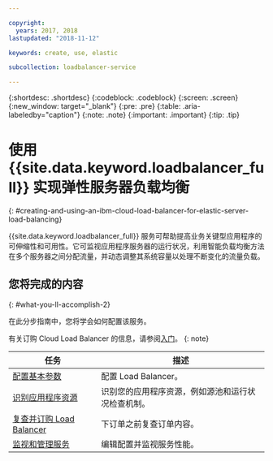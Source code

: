 ```yaml
---

copyright:
  years: 2017, 2018
lastupdated: "2018-11-12"

keywords: create, use, elastic

subcollection: loadbalancer-service

---
```


{:shortdesc: .shortdesc}
{:codeblock: .codeblock}
{:screen: .screen}
{:new_window: target="_blank"}
{:pre: .pre}
{:table: .aria-labeledby="caption"}
{:note: .note}
{:important: .important}
{:tip: .tip}

# 使用 {{site.data.keyword.loadbalancer_full}} 实现弹性服务器负载均衡
{: #creating-and-using-an-ibm-cloud-load-balancer-for-elastic-server-load-balancing}

{{site.data.keyword.loadbalancer_full}} 服务可帮助提高业务关键型应用程序的可伸缩性和可用性。它可监视应用程序服务器的运行状况，利用智能负载均衡方法在多个服务器之间分配流量，并动态调整其系统容量以处理不断变化的流量负载。

## 您将完成的内容
{: #what-you-ll-accomplish-2}

在此分步指南中，您将学会如何配置该服务。   

有关订购 Cloud Load Balancer 的信息，请参阅[入门](/docs/infrastructure/loadbalancer-service?topic=loadbalancer-service-getting-started)。
{: note}

任务 |描述 
------------- | -------------
[配置基本参数](/docs/infrastructure/loadbalancer-service?topic=loadbalancer-service-configuring-ibm-cloud-load-balancer-parameters)|配置 Load Balancer。
[识别应用程序资源](/docs/infrastructure/loadbalancer-service?topic=loadbalancer-service-identifying-your-application-server-resources)|识别您的应用程序资源，例如源池和运行状况检查机制。
[复查并订购 Load Balancer](/docs/infrastructure/loadbalancer-service?topic=loadbalancer-service-review-and-place-your-order)|下订单之前复查订单内容。
[监视和管理服务](/docs/infrastructure/loadbalancer-service?topic=loadbalancer-service-monitoring-and-managing-your-service)|编辑配置并监视服务性能。
